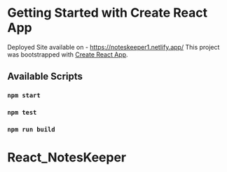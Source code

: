# Getting Started with Create React App
Deployed Site available on - https://noteskeeper1.netlify.app/
This project was bootstrapped with [Create React App](https://github.com/facebook/create-react-app).

## Available Scripts
### `npm start`
### `npm test`
### `npm run build`
# React_NotesKeeper

